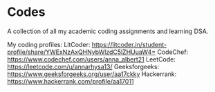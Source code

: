 # Codes
A collection of all my academic coding assignments and learning DSA.

My coding profiles:
LitCoder: https://litcoder.in/student-profile/share/YWExNzAxQHNybWlzdC5lZHUuaW4=
CodeChef: https://www.codechef.com/users/anna_albert21
LeetCode: https://leetcode.com/u/annarhysa13/
Geeksforgeeks: https://www.geeksforgeeks.org/user/aa17ckky
Hackerrank: https://www.hackerrank.com/profile/aa17011